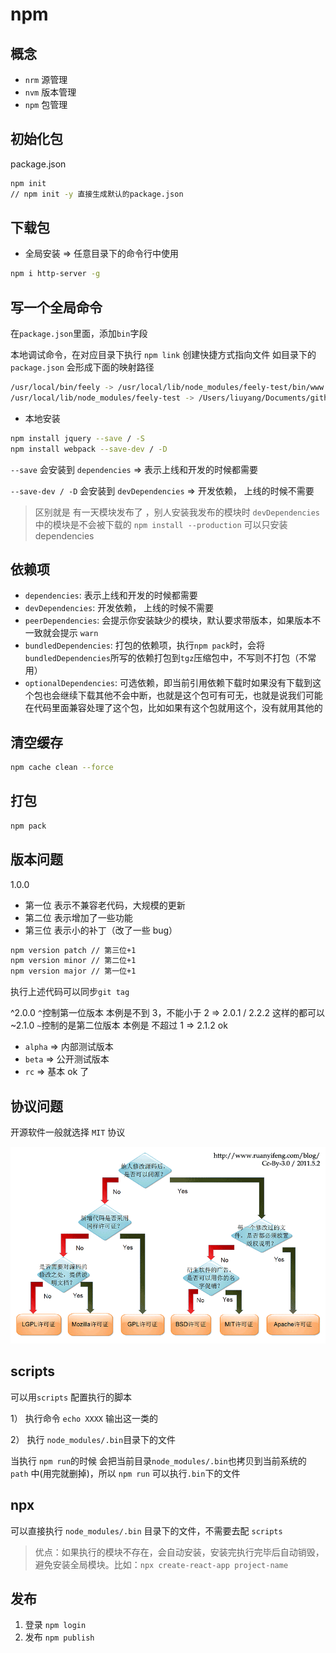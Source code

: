 # npm

## 概念

- `nrm` 源管理
- `nvm` 版本管理
- `npm` 包管理

## 初始化包

package.json

```sh 
npm init
// npm init -y 直接生成默认的package.json
```

## 下载包

- 全局安装 => 任意目录下的命令行中使用

```sh
npm i http-server -g
```

## 写一个全局命令

在`package.json`里面，添加`bin`字段

本地调试命令，在对应目录下执行 `npm link` 创建快捷方式指向文件 如目录下的`package.json` 会形成下面的映射路径

```sh
/usr/local/bin/feely -> /usr/local/lib/node_modules/feely-test/bin/www
/usr/local/lib/node_modules/feely-test -> /Users/liuyang/Documents/github/FEE-Advance-Summary/npm
```

- 本地安装

```sh 
npm install jquery --save / -S
npm install webpack --save-dev / -D
```

`--save` 会安装到 `dependencies` => 表示上线和开发的时候都需要

`--save-dev / -D` 会安装到 `devDependencies` => 开发依赖， 上线的时候不需要

> 区别就是 有一天模块发布了 ，别人安装我发布的模块时 `devDependencies` 中的模块是不会被下载的
> `npm install --production` 可以只安装 dependencies

## 依赖项

- `dependencies`: 表示上线和开发的时候都需要
- `devDependencies`: 开发依赖， 上线的时候不需要
- `peerDependencies`: 会提示你安装缺少的模块，默认要求带版本，如果版本不一致就会提示 `warn`
- `bundledDependencies`: 打包的依赖项，执行`npm pack`时，会将`bundledDependencies`所写的依赖打包到`tgz`压缩包中，不写则不打包（不常用）
- `optionalDependencies`: 可选依赖，即当前引用依赖下载时如果没有下载到这个包也会继续下载其他不会中断，也就是这个包可有可无，也就是说我们可能在代码里面兼容处理了这个包，比如如果有这个包就用这个，没有就用其他的

## 清空缓存

```sh
npm cache clean --force
```

## 打包

```sh
npm pack
```

## 版本问题

1.0.0

- 第一位 表示不兼容老代码，大规模的更新
- 第二位 表示增加了一些功能
- 第三位 表示小的补丁（改了一些 bug）

```sh
npm version patch // 第三位+1
npm version minor // 第二位+1
npm version major // 第一位+1
```

执行上述代码可以同步`git tag`

^2.0.0 `^`控制第一位版本 本例是不到 3，不能小于 2 => 2.0.1 / 2.2.2 这样的都可以
~2.1.0 `~`控制的是第二位版本 本例是 不超过 1 => 2.1.2 ok

- `alpha` => 内部测试版本
- `beta` => 公开测试版本
- `rc` => 基本 ok 了

## 协议问题

开源软件一般就选择 `MIT` 协议

![开源协议选择](licenses.png)

## scripts

可以用`scripts` 配置执行的脚本

1） 执行命令 `echo XXXX` 输出这一类的

2） 执行 `node_modules/.bin`目录下的文件

当执行 `npm run`的时候 会把当前目录`node_modules/.bin`也拷贝到当前系统的 `path` 中(用完就删掉)，所以 `npm run` 可以执行`.bin`下的文件

## npx

可以直接执行 `node_modules/.bin` 目录下的文件，不需要去配 `scripts`

> 优点：如果执行的模块不存在，会自动安装，安装完执行完毕后自动销毁，避免安装全局模块。比如：`npx create-react-app project-name`

## 发布

1. 登录 `npm login`
2. 发布 `npm publish`
